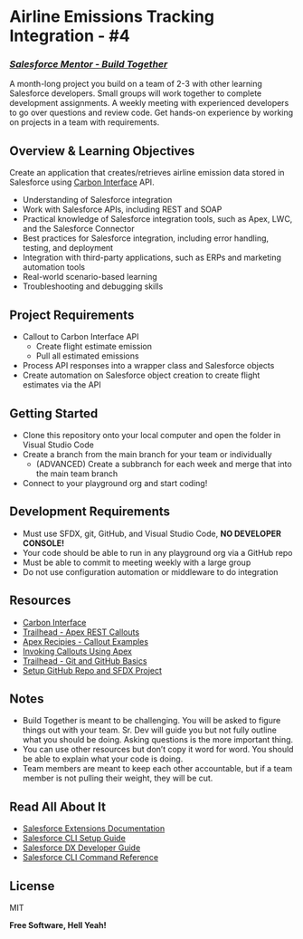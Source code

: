 # Airline Emissions Tracking Integration - #4
### _[Salesforce Mentor - Build Together](https://courses.salesforcementor.com/p/build-together/)_

A month-long project you build on a team of 2-3 with other learning Salesforce developers. Small groups will work together to complete development assignments. A weekly meeting with experienced developers to go over questions and review code. Get hands-on experience by working on projects in a team with requirements.

## Overview & Learning Objectives
Create an application that creates/retrieves airline emission data stored in Salesforce using [Carbon Interface](https://docs.carboninterface.com/#/) API.
- Understanding of Salesforce integration
- Work with Salesforce APIs, including REST and SOAP
- Practical knowledge of Salesforce integration tools, such as Apex, LWC, and the Salesforce Connector
- Best practices for Salesforce integration, including error handling, testing, and deployment
- Integration with third-party applications, such as ERPs and marketing automation tools
- Real-world scenario-based learning
- Troubleshooting and debugging skills

## Project Requirements  
- Callout to Carbon Interface API
  - Create flight estimate emission
  - Pull all estimated  emissions
- Process API responses into a wrapper class and Salesforce objects
- Create automation on Salesforce object creation to create flight estimates via the API

## Getting Started
- Clone this repository onto your local computer and open the folder in Visual Studio Code
- Create a branch from the main branch for your team or individually
  - (ADVANCED) Create a subbranch for each week and merge that into the main team branch
- Connect to your playground org and start coding!

## Development Requirements
- Must use SFDX, git, GitHub, and Visual Studio Code, **NO DEVELOPER CONSOLE!**
- Your code should be able to run in any playground org via a GitHub repo
- Must be able to commit to meeting weekly with a large group
- Do not use configuration automation or middleware to do integration

## Resources
- [Carbon Interface](https://docs.carboninterface.com/#/?id=introduction)
- [Trailhead - Apex REST Callouts](https://trailhead.salesforce.com/content/learn/modules/apex_integration_services/apex_integration_rest_callouts)
- [Apex Recipies - Callout Examples](https://github.com/trailheadapps/apex-recipes/tree/main)
- [Invoking Callouts Using Apex](https://developer.salesforce.com/docs/atlas.en-us.apexcode.meta/apexcode/apex_callouts.htm)
- [Trailhead - Git and GitHub Basics](https://trailhead.salesforce.com/content/learn/modules/git-and-git-hub-basics)
- [Setup GitHub Repo and SFDX Project](https://youtu.be/SHGf_9NN4Sg)

## Notes
- Build Together is meant to be challenging. You will be asked to figure things out with your team. Sr. Dev will guide you but not fully outline what you should be doing. Asking questions is the more important thing.
- You can use other resources but don’t copy it word for word. You should be able to explain what your code is doing.
- Team members are meant to keep each other accountable, but if a team member is not pulling their weight, they will be cut.

## Read All About It

- [Salesforce Extensions Documentation](https://developer.salesforce.com/tools/vscode/)
- [Salesforce CLI Setup Guide](https://developer.salesforce.com/docs/atlas.en-us.sfdx_setup.meta/sfdx_setup/sfdx_setup_intro.htm)
- [Salesforce DX Developer Guide](https://developer.salesforce.com/docs/atlas.en-us.sfdx_dev.meta/sfdx_dev/sfdx_dev_intro.htm)
- [Salesforce CLI Command Reference](https://developer.salesforce.com/docs/atlas.en-us.sfdx_cli_reference.meta/sfdx_cli_reference/cli_reference.htm)

## License

MIT

**Free Software, Hell Yeah!**